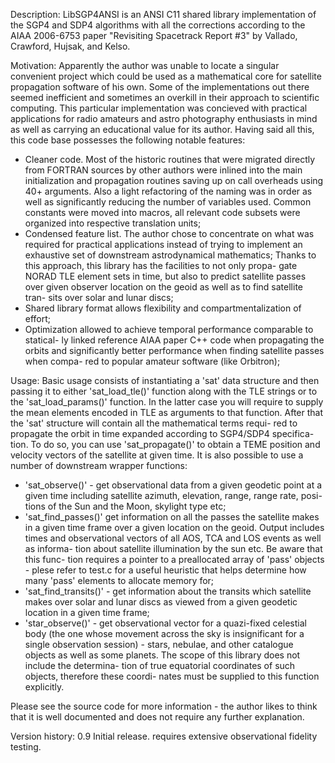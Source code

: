 Description:
  LibSGP4ANSI is an ANSI C11 shared library implementation of the SGP4 and SDP4
  algorithms with all the corrections according to the AIAA 2006-6753 paper
  "Revisiting Spacetrack Report #3" by Vallado, Crawford, Hujsak, and Kelso.

Motivation:
  Apparently the author was unable to locate a singular convenient project which
  could be used as a mathematical core for satellite propagation software of his
  own. Some of the implementations out there seemed inefficient and sometimes an
  overkill in their approach to scientific computing.
  This particular implementation was concieved with practical applications for
  radio amateurs and astro photography enthusiasts in mind as well as carrying
  an educational value for its author. Having said all this, this code base
  possesses the following notable features:
  - Cleaner code. Most of the historic routines that were migrated directly from
    FORTRAN sources by other authors were inlined into the main initialization
    and propagation routines saving up on call overheads using 40+ arguments.
    Also a light refactoring of the naming was in order as well as significantly
    reducing the number of variables used.
    Common constants were moved into macros, all relevant code subsets were 
    organized into respective translation units;
  - Condensed feature list. The author chose to concentrate on what was required
    for practical applications instead of trying to implement an exhaustive set
    of downstream astrodynamical mathematics;
    Thanks to this approach, this library has the facilities to not only propa-
    gate NORAD TLE element sets in time, but also to predict satellite passes
    over given observer location on the geoid as well as to find satellite tran-
    sits over solar and lunar discs;
  - Shared library format allows flexibility and compartmentalization of effort;
  - Optimization allowed to achieve temporal performance comparable to statical-
    ly linked reference AIAA paper C++ code when propagating the orbits and
    significantly better performance when finding satellite passes when compa-
    red to popular amateur software (like Orbitron);

Usage:
  Basic usage consists of instantiating a 'sat' data structure and then passing
  it to either 'sat_load_tle()' function along with the TLE strings or to the 
  'sat_load_params()' function. In the latter case you will require to supply
  the mean elements encoded in TLE as arguments to that function.
  After that the 'sat' structure will contain all the mathematical terms requi-
  red to propagate the orbit in time expanded according to SGP4/SDP4 specifica-
  tion.
  To do so, you can use 'sat_propagate()' to obtain a TEME position and velocity
  vectors of the satellite at given time.
  It is also possible to use a number of downstream wrapper functions:
  - 'sat_observe()' - get observational data from a given geodetic point at a 
    given time including satellite azimuth, elevation, range, range rate, posi-
    tions of the Sun and the Moon, skylight type etc;
  - 'sat_find_passes()' get information on all the passes the satellite makes in
    a given time frame over a given location on the geoid. Output includes times
    and observational vectors of all AOS, TCA and LOS events as well as informa-
    tion about satellite illumination by the sun etc. Be aware that this func-
    tion requires a pointer to a preallocated array of 'pass' objects - plese
    refer to test.c for a useful heuristic that helps determine how many 'pass'
    elements to allocate memory for;
  - 'sat_find_transits()' - get information about the transits which satellite
    makes over solar and lunar discs as viewed from a given geodetic location in
    a given time frame;
  - 'star_observe()' - get observational vector for a quazi-fixed celestial
    body (the one whose movement across the sky is insignificant for a single
    observation session) - stars, nebulae, and other catalogue objects as well
    as some planets. The scope of this library does not include the determina-
    tion of true equatorial coordinates of such objects, therefore these coordi-
    nates must be supplied to this function explicitly.
    
   Please see the source code for more information - the author likes to think
   that it is well documented and does not require any further explanation.

Version history:
  0.9 Initial release. requires extensive observational fidelity testing.